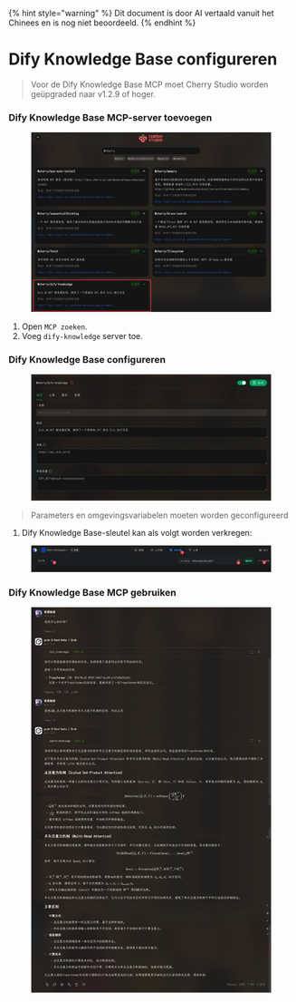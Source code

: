 
{% hint style="warning" %}
Dit document is door AI vertaald vanuit het Chinees en is nog niet beoordeeld.
{% endhint %}

# Dify Knowledge Base configureren

> Voor de Dify Knowledge Base MCP moet Cherry Studio worden geüpgraded naar v1.2.9 of hoger.

### Dify Knowledge Base MCP-server toevoegen

<figure><img src="../../.gitbook/assets/CleanShot 2025-04-27 at 10.36.29@2x.jpg" alt=""><figcaption></figcaption></figure>

1. Open `MCP zoeken`.
2. Voeg `dify-knowledge` server toe.

### Dify Knowledge Base configureren

<figure><img src="../../.gitbook/assets/CleanShot 2025-04-27 at 10.36.05@2x.jpg" alt=""><figcaption></figcaption></figure>

> Parameters en omgevingsvariabelen moeten worden geconfigureerd

1. Dify Knowledge Base-sleutel kan als volgt worden verkregen:

<figure><img src="../../.gitbook/assets/CleanShot 2025-04-27 at 10.46.16@2x.jpg" alt=""><figcaption></figcaption></figure>

### Dify Knowledge Base MCP gebruiken

<figure><img src="../../.gitbook/assets/CleanShot 2025-04-27 at 10.26.24@2x.jpg" alt=""><figcaption></figcaption></figure>